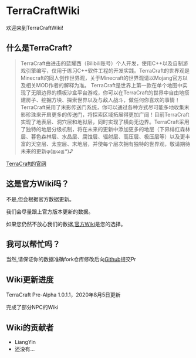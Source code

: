 # TerraCraftWiki

欢迎来到TerraCraftWiki!

## 什么是TerraCraft?
> TerraCraft由进击的蓝耀西（Bilibili账号）个人开发，使用C++以及自制游戏引擎编写，仅用于练习C++软件工程的开发实践。TerraCraft的世界观是Minecraft的同人创作世界观，关于Minecraft的世界观请以Mojang官方以及相关MOD作者的解释为准。
> TerraCraft是世界上第一款在单个地图中实现了无限边界的横板沙盒平台游戏，你可以在TerraCraft的世界中自由地搭建房子、挖掘方块、探索世界以及与敌人战斗，做任何你喜欢的事情！TerraCraft采用了末影传送门系统，你可以通过各种方式尽可能多地收集末影珍珠来开启更多的传送门，将探索区域拓展得更加广阔！目前TerraCraft实现了地表层、洞穴层和地狱层，同时实现了横向无边界。TerraCraft采用了独特的地层分级机制，将在未来的更新中添加更多的地层（下界绯红森林层、暮色森林层、水晶层、腐蚀层、辐射层、高压层、极压层等）以及更丰富的天空层、太空层、末地层，并使每个层次拥有独特的世界观，敬请期待未来的更新φ(≧ω≦*)♪

[TerraCraft的官网](http://blueyoshi.cn/terracraft)

## 这是官方Wiki吗？
不是,但会根据官方数据更新。

我们会尽量跟上官方版本更新的数据。

如果您仍然不放心我们的数据,[官方Wiki](https://terra-craft.fandom.com/zh/wiki/%E9%A6%96%E9%A1%B5)是您的选择。

## 我可以帮忙吗？
当然,请保证你的数据准确fork仓库修改后向[Github](https://github.com/LiangYin233/TerraCraft-Wiki)提交Pr

## Wiki更新进度
TerraCraft Pre-Alpha 1.0.1.1，2020年8月5日更新

完成了部分NPC的Wiki

## Wiki的贡献者
- LiangYin
- 还没有...
